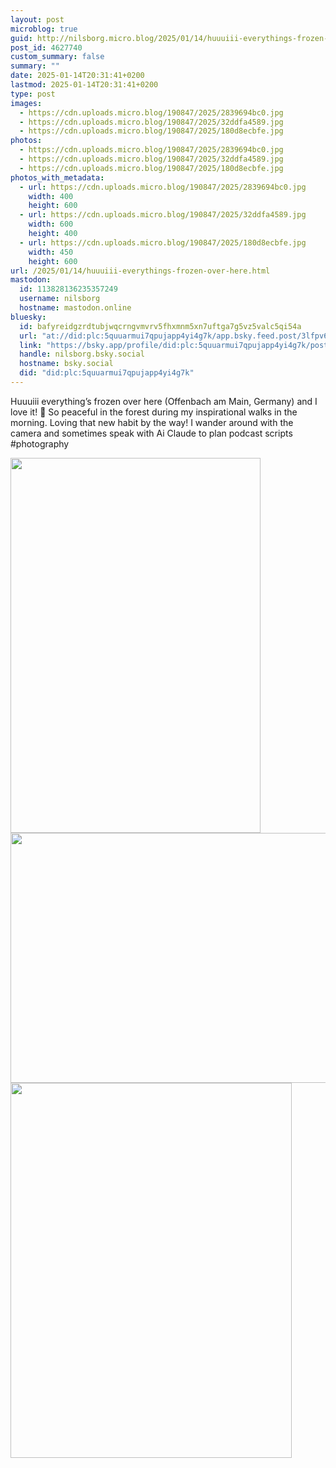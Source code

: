 ```yaml
---
layout: post
microblog: true
guid: http://nilsborg.micro.blog/2025/01/14/huuuiii-everythings-frozen-over-here.html
post_id: 4627740
custom_summary: false
summary: ""
date: 2025-01-14T20:31:41+0200
lastmod: 2025-01-14T20:31:41+0200
type: post
images:
  - https://cdn.uploads.micro.blog/190847/2025/2839694bc0.jpg
  - https://cdn.uploads.micro.blog/190847/2025/32ddfa4589.jpg
  - https://cdn.uploads.micro.blog/190847/2025/180d8ecbfe.jpg
photos:
  - https://cdn.uploads.micro.blog/190847/2025/2839694bc0.jpg
  - https://cdn.uploads.micro.blog/190847/2025/32ddfa4589.jpg
  - https://cdn.uploads.micro.blog/190847/2025/180d8ecbfe.jpg
photos_with_metadata:
  - url: https://cdn.uploads.micro.blog/190847/2025/2839694bc0.jpg
    width: 400
    height: 600
  - url: https://cdn.uploads.micro.blog/190847/2025/32ddfa4589.jpg
    width: 600
    height: 400
  - url: https://cdn.uploads.micro.blog/190847/2025/180d8ecbfe.jpg
    width: 450
    height: 600
url: /2025/01/14/huuuiii-everythings-frozen-over-here.html
mastodon:
  id: 113828136235357249
  username: nilsborg
  hostname: mastodon.online
bluesky:
  id: bafyreidgzrdtubjwqcrngvmvrv5fhxmnm5xn7uftga7g5vz5valc5qi54a
  url: "at://did:plc:5quuarmui7qpujapp4yi4g7k/app.bsky.feed.post/3lfpv66fsw72i"
  link: "https://bsky.app/profile/did:plc:5quuarmui7qpujapp4yi4g7k/post/3lfpv66fsw72i"
  handle: nilsborg.bsky.social
  hostname: bsky.social
  did: "did:plc:5quuarmui7qpujapp4yi4g7k"
---
```


Huuuiii everything’s frozen over here (Offenbach am Main, Germany) and I love it! 🥰 So peaceful in the forest during my inspirational walks in the morning.
Loving that new habit by the way! I wander around with the camera and sometimes speak with Ai Claude to plan podcast scripts
#photography

<img src="images/2025/2839694bc0.jpg" width="400" height="600" alt=""><img src="images/2025/32ddfa4589.jpg" width="600" height="400" alt=""><img src="images/2025/180d8ecbfe.jpg" width="450" height="600" alt="">
